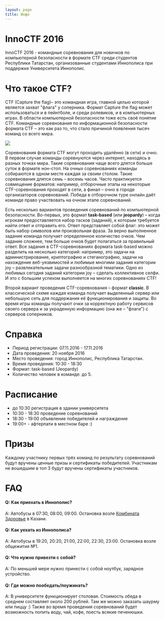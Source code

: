 ```yaml
---
layout: page
title: Инфо
---
```


# InnoCTF 2016

InnoCTF 2016 - командные соревнования для новичков по компьютерной безопасности в формате CTF среди студентов Республики Татарстан, организованные студентами Иннополиса при поддержке Университета Иннополис.

# Что такое CTF?
CTF (Capture the flag)– это командная игра, главной целью которой является захват "флага" у соперника. Формат Сapture the flag может использоваться и в пейнтболе, и среди ролевиков, и в компьютерных играх. В области компьютерной безопасности тоже есть своё понятие CTF. Командные соревнования по информационной безопасности формата CTF – это как раз то, что стало причиной появления тысяч команд со всего мира.

![](https://xakep.ru/wp-content/uploads/2015/02/ctf_FAQUnited_188.jpg)

Соревнования формата CTF могут проходить удалённо (в сети) и очно. В первом случае команды соревнуются через интернет, находясь в разных точках мира. Такие соревнования чаще всего длятся больше суток в формате нон-стоп. На очных соревнованиях команды собираются в одном месте каждая за своим столом. Такие соревнования длятся семь – восемь часов. Часто практикуется совмещение форматов: например, отборочные этапы на некоторые СTF-соревнования проходят в сети, а финал – очно в городе организаторов соревнований. Победа в отборочном туре онлайн даёт команде право участвовать на очном этапе соревнований.

Есть несколько вариантов проведения соревнований по компьютерной безопасности. Во-первых, это формат **task-based** (или **jeopardy**) – когда игрокам предоставляется набор тасков (заданий), к которым требуется найти ответ и отправить его. Ответ представляет собой флаг: это может быть набор символов или произвольная фраза. За верно выполненное задание команда получает определенное количество очков. Чем задание сложнее, тем больше очков будет полагаться за правильный ответ. Все задания в CTF-соревнованиях формата task-based можно разделить на несколько категорий: например, это задачи на администрирование, криптографию и стеганографию, задачи на нахождение веб-уязвимостей и любимые многими задания категории joy – развлекательные задачи разнообразной тематики. Одно из любимых сегодня заданий категории joy – сделать коллективное селфи. И это с большим успехом выполняется на многих соревнованиях СTF!

Второй вариант проведения CTF-соревнования – формат **classic**. В классической схеме каждая команда получает выделенный сервер или небольшую сеть для поддержания её функционирования и защиты. Во время игры команды получают очки за корректную работу сервисов своего сервера и за украденную информацию (она же – "флаги") с серверов соперников.


# Справка
- Период регистрации: 07.11.2016 - 17.11.2016
- Дата проведения: 20 ноября 2016
- Место проведения: город Иннополис, Республика Татарстан. 
- Время проведения: 10:30 - 18:30
- Формат: task-based (Jeopardy)
- Количество человек в команде: до 5.

# Расписание
- до 10:30 регистрация в здании университета
- 10:30 - 18:30 проведение соревнований
- 18:30 - 19:00 объявление победителей и награждение
- 19:00+ - афтерпати в местном баре :)

# Призы
Каждому участнику первых трёх команд по результату соревнований будут вручены ценные призы и сертификаты победителей. Участникам не вошедшим в топ 3 будут вручены сертификаты участников. 

# FAQ

#### Q: Как приехать в Иннополис? 
A: Автобусы в 07:30, 08:00, 09:00. Остановка возле [Комбината Здоровье](https://goo.gl/5TI3VE) в Казани.

#### Q: Как уехать из Иннополиса?
A: Автобусы в 19:20, 20:20, 21:00, 22:00, 22:30, 23:00. Остановка возле общежития №1.

#### Q: Что нужно привезти с собой?
A: По меньшей мере нужно принести с собой ноутбук, зарядное устройство. 

#### Q: Где можно пообедать/поужинать?
A: В университете функционирует столовая. Стоимость обеда в среднем составляет около 200 рублей. Там же можно заказать шаурму или пиццу :)
Также во время проведения соревнований будет возможность попить воду, чай, кофе, поесть всякие печенюшки. 
